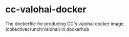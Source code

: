 # cc-valohai-docker
The dockerfile for producing CC's valohai docker image (collectivecrunch/valohai) in dockerhub
